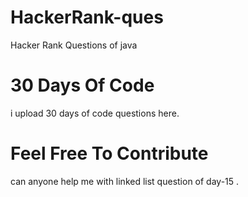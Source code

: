 # HackerRank-ques
Hacker Rank Questions of java

# 30 Days Of Code
i upload 30 days of code questions here.

# Feel Free To Contribute
can anyone help me with linked list question of day-15 .
